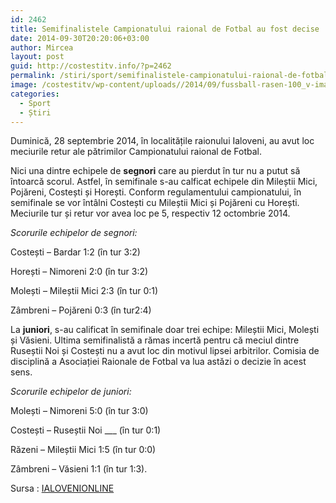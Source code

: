 ```yaml
---
id: 2462
title: Semifinalistele Campionatului raional de Fotbal au fost decise
date: 2014-09-30T20:20:06+03:00
author: Mircea
layout: post
guid: http://costestitv.info/?p=2462
permalink: /stiri/sport/semifinalistele-campionatului-raional-de-fotbal-au-fost-decise/
image: /costestitv/wp-content/uploads//2014/09/fussball-rasen-100_v-image853_-7ce44e292721619ab1c1077f6f262a89f55266d7.jpg
categories:
  - Sport
  - Știri
---
```

Duminică, 28 septembrie 2014, în localitățile raionului Ialoveni, au avut loc meciurile retur ale pătrimilor Campionatului raional de Fotbal. <!--more-->

Nici una dintre echipele de **segnori** care au pierdut în tur nu a putut să întoarcă scorul. Astfel, în semifinale s-au calficat echipele din Mileștii Mici, Pojăreni, Costești și Horești. Conform regulamentului campionatului, în semifinale se vor întâlni Costești cu Mileștii Mici și Pojăreni cu Horești. Meciurile tur și retur vor avea loc pe 5, respectiv 12 octombrie 2014.

_Scorurile echipelor de segnori:_

Costești &#8211; Bardar 1:2 (în tur 3:2)

Horești &#8211; Nimoreni 2:0 (în tur 3:2)

Molești &#8211; Mileștii Mici 2:3 (în tur 0:1)

Zâmbreni &#8211; Pojăreni 0:3 (în tur2:4)

La **juniori**, s-au calificat în semifinale doar trei echipe: Mileștii Mici, Molești și Văsieni. Ultima semifinalistă a rămas incertă pentru că meciul dintre Ruseștii Noi și Costești nu a avut loc din motivul lipsei arbitrilor. Comisia de disciplină a Asociației Raionale de Fotbal va lua astăzi o decizie în acest sens.

_Scorurile echipelor de juniori:_

Molești &#8211; Nimoreni 5:0 (în tur 3:0)

Costești &#8211; Ruseștii Noi \___ (în tur 0:1)

Răzeni &#8211; Mileștii Mici 1:5 (în tur 0:0)

Zâmbreni &#8211; Văsieni 1:1 (în tur 1:3).

Sursa : <a href="http://IALOVENIONLINE.MD" target="_blank">IALOVENIONLINE</a>